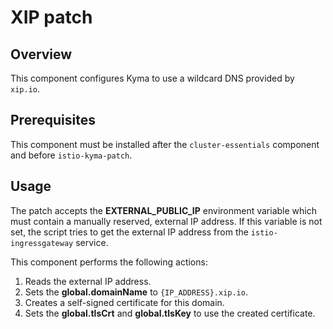# XIP patch

## Overview

This component configures Kyma to use a wildcard DNS provided by `xip.io`.

## Prerequisites

This component must be installed after the `cluster-essentials` component and before `istio-kyma-patch`.

## Usage

The patch accepts the **EXTERNAL_PUBLIC_IP** environment variable which must contain a manually reserved, external IP address. If this 
variable is not set, the script tries to get the external IP address from the `istio-ingressgateway` service.

This component performs the following actions:
 1. Reads the external IP address. 
 2. Sets the **global.domainName** to `{IP_ADDRESS}.xip.io`.
 3. Creates a self-signed certificate for this domain.
 4. Sets the **global.tlsCrt** and **global.tlsKey** to use the created certificate.
